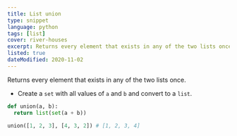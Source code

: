 ```yaml
---
title: List union
type: snippet
language: python
tags: [list]
cover: river-houses
excerpt: Returns every element that exists in any of the two lists once.
listed: true
dateModified: 2020-11-02
---
```


Returns every element that exists in any of the two lists once.

- Create a `set` with all values of `a` and `b` and convert to a `list`.

```py
def union(a, b):
  return list(set(a + b))

union([1, 2, 3], [4, 3, 2]) # [1, 2, 3, 4]
```
